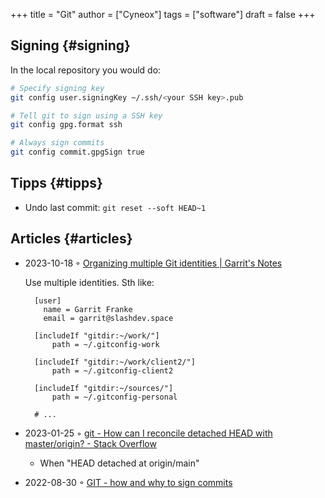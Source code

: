 +++
title = "Git"
author = ["Cyneox"]
tags = ["software"]
draft = false
+++

## Signing {#signing}

In the local repository you would do:

```sh
# Specify signing key
git config user.signingKey ~/.ssh/<your SSH key>.pub

# Tell git to sign using a SSH key
git config gpg.format ssh

# Always sign commits
git config commit.gpgSign true
```


## Tipps {#tipps}

-   Undo last commit: `git reset --soft HEAD~1`


## Articles {#articles}

-   2023-10-18 ◦ [Organizing multiple Git identities | Garrit's Notes](https://garrit.xyz/posts/2023-10-13-organizing-multiple-git-identities)

    Use multiple identities. Sth like:
    ```text
      [user]
        name = Garrit Franke
        email = garrit@slashdev.space

      [includeIf "gitdir:~/work/"]
          path = ~/.gitconfig-work

      [includeIf "gitdir:~/work/client2/"]
          path = ~/.gitconfig-client2

      [includeIf "gitdir:~/sources/"]
          path = ~/.gitconfig-personal

      # ...
    ```

-   2023-01-25 ◦ [git - How can I reconcile detached HEAD with master/origin? - Stack Overflow](https://stackoverflow.com/questions/5772192/how-can-i-reconcile-detached-head-with-master-origin)
    -   When "HEAD detached at origin/main"
-   2022-08-30 ◦ [GIT - how and why to sign commits](https://dev.to/andreasaugustin/git-how-and-why-to-sign-commits-35dn)
